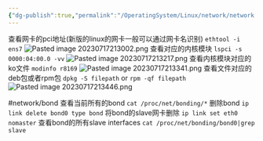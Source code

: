 ```yaml
---
{"dg-publish":true,"permalink":"/OperatingSystem/Linux/network/network card/","noteIcon":""}
---
```


查看网卡的pci地址(新版的linux的网卡一般可以通过网卡名识别)
`ethtool -i ens7`
![Pasted image 20230717213002.png](/img/user/OperatingSystem/Linux/network/pics/Pasted%20image%2020230717213002.png)
查看对应的内核模块
`lspci -s 0000:04:00.0 -vv`
![Pasted image 20230717213217.png](/img/user/OperatingSystem/Linux/network/pics/Pasted%20image%2020230717213217.png)
查看内核模块对应的ko文件
`modinfo r8169`
![Pasted image 20230717213341.png](/img/user/OperatingSystem/Linux/network/pics/Pasted%20image%2020230717213341.png)
查看文件对应的deb包或者rpm包
`dpkg -S filepath` or `rpm -qf filepath`
![Pasted image 20230717213446.png](/img/user/OperatingSystem/Linux/network/pics/Pasted%20image%2020230717213446.png)

#network/bond 
查看当前所有的bond
`cat /proc/net/bonding/*`
删除bond
`ip link delete bond0 type bond`
将bond的slave网卡删除
`ip link set eth0 nomaster`
查看bond的所有slave interfaces
`cat /proc/net/bonding/bond0|grep slave`

